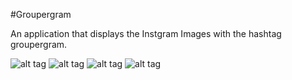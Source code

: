 #Groupergram

An application that displays the Instgram Images with the hashtag groupergram.

![alt tag](https://raw.github.com/Kurry/Groupergram/master/sample-images/sample-image-1.png)
![alt tag](https://raw.github.com/Kurry/Groupergram/master/sample-images/sample-image-2.png)
![alt tag](https://raw.github.com/Kurry/Groupergram/master/sample-images/sample-image-3.png)
![alt tag](https://raw.github.com/Kurry/Groupergram/master/sample-images/sample-image-4.png)